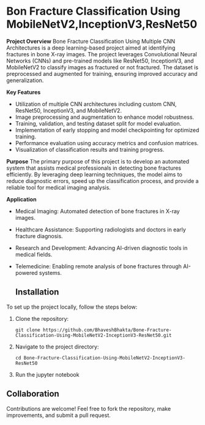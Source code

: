 ﻿# Bon Fracture Classification Using MobileNetV2,InceptionV3,ResNet50

**Project Overview**
Bone Fracture Classification Using Multiple CNN Architectures is a deep learning-based project aimed at identifying fractures in bone X-ray images. The project leverages Convolutional Neural Networks (CNNs) and pre-trained models like ResNet50, InceptionV3, and MobileNetV2 to classify images as fractured or not fractured. The dataset is preprocessed and augmented for training, ensuring improved accuracy and generalization.

**Key Features**
- Utilization of multiple CNN architectures including custom CNN, ResNet50, InceptionV3, and MobileNetV2.
- Image preprocessing and augmentation to enhance model robustness.
- Training, validation, and testing dataset split for model evaluation.
- Implementation of early stopping and model checkpointing for optimized training.
- Performance evaluation using accuracy metrics and confusion matrices.
- Visualization of classification results and training progress.

**Purpose**
The primary purpose of this project is to develop an automated system that assists medical professionals in detecting bone fractures efficiently. By leveraging deep learning techniques, the model aims to reduce diagnostic errors, speed up the classification process, and provide a reliable tool for medical imaging analysis.

**Application**
- Medical Imaging: Automated detection of bone fractures in X-ray images.
- Healthcare Assistance: Supporting radiologists and doctors in early fracture diagnosis.
- Research and Development: Advancing AI-driven diagnostic tools in medical fields.
- Telemedicine: Enabling remote analysis of bone fractures through AI-powered systems.

  ## Installation

To set up the project locally, follow the steps below:

1. Clone the repository:
   ```
   git clone https://github.com/BhaveshBhakta/Bone-Fracture-Classification-Using-MobileNetV2-InceptionV3-ResNet50.git
   ```
2. Navigate to the project directory:
   ```
   cd Bone-Fracture-Classification-Using-MobileNetV2-InceptionV3-ResNet50
   ```
3. Run the jupyter notebook

## Collaboration

Contributions are welcome! Feel free to fork the repository, make improvements, and submit a pull request.

